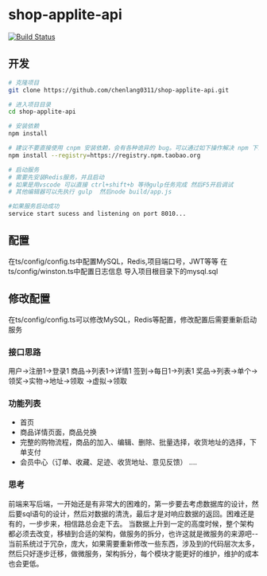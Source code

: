 # shop-applite-api
[![Build Status](https://www.travis-ci.org/chenlang0311/shop-applite-api.svg?branch=master)](https://www.travis-ci.org/chenlang0311/shop-applite-api)

## 开发

```bash
# 克隆项目
git clone https://github.com/chenlang0311/shop-applite-api.git

# 进入项目目录
cd shop-applite-api

# 安装依赖
npm install

# 建议不要直接使用 cnpm 安装依赖，会有各种诡异的 bug。可以通过如下操作解决 npm 下载速度慢的问题
npm install --registry=https://registry.npm.taobao.org

# 启动服务
# 需要先安装Redis服务，并且启动
# 如果是用vscode 可以直接 ctrl+shift+b 等待gulp任务完成 然后F5开启调试
# 其他编辑器可以先执行 gulp  然后node build/app.js

#如果服务启动成功
service start sucess and listening on port 8010...

```
## 配置
在ts/config/config.ts中配置MySQL，Redis,项目端口号，JWT等等
在ts/config/winston.ts中配置日志信息
导入项目根目录下的mysql.sql
## 修改配置
在ts/config/config.ts可以修改MySQL，Redis等配置，修改配置后需要重新启动服务

### 接口思路
用户->注册1->登录1
商品->列表1->详情1
签到->每日1->列表1
奖品->列表->单个->领奖->实物->地址->领取
                     ->虚拟->领取


### 功能列表
+ 首页
+ 商品详情页面，商品兑换
+ 完整的购物流程，商品的加入、编辑、删除、批量选择，收货地址的选择，下单支付
+ 会员中心（订单、收藏、足迹、收货地址、意见反馈）
....

### 思考
前端来写后端，一开始还是有非常大的困难的，第一步要去考虑数据库的设计，然后要sql语句的设计，然后对数据的清洗，最后才是对响应数据的返回。困难还是有的，一步步来，相信路总会走下去。
当数据上升到一定的高度时候，整个架构都必须去改变，移植到合适的架构，做服务的拆分，也许这就是微服务的来源吧--当前系统过于冗杂，庞大，如果需要重新修改一些东西，涉及到的代码层次太多，然后只好逐步迁移，做微服务，架构拆分，每个模块才能更好的维护，维护的成本也会更低。